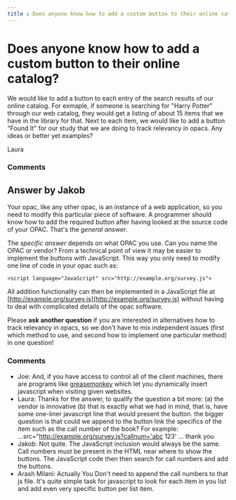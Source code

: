 ```yaml
---
title : Does anyone know how to add a custom button to their online catalog?
---
```

Does anyone know how to add a custom button to their online catalog?
=====================
We would like to add a button to each entry of the search results of our
online catalog. For exmaple, if someone is searching for "Harry Potter"
through our web catalog, they would get a listing of about 15 items that
we have in the library for that. Next to each item, we would like to add
a button "Found It" for our study that we are doing to track relevancy
in opacs. Any ideas or better yet examples?

Laura

### Comments ###


Answer by Jakob
----------------
Your opac, like any other opac, is an instance of a web application, so
you need to modify this particular piece of software. A programmer
should know how to add the required button after having looked at the
source code of your OPAC. That's the *general answer*.

The *specific answer* depends on what OPAC you use. Can you name the
OPAC or vendor? From a technical point of view it may be easier to
implement the buttons with JavaScript. This way you only need to modify
one line of code in your opac such as:

`<script language="JavaScript" src="http://example.org/survey.js">`

All addition functionality can then be implemented in a JavaScript file
at [http://example.org/survey.js](http://example.org/survey.js) without
having to deal with complicated details of the opac software.

Please **ask another question** if you are interested in alternatives
how to track relevancy in opacs, so we don't have to mix independent
issues (first which method to use, and second how to implement one
particular method) in one question!

### Comments ###
* Joe: And, if you have access to control all of the client machines, there are
programs like
[greasemonkey](https://addons.mozilla.org/en-US/firefox/addon/greasemonkey/)
which let you dynamically insert javascript when visiting given
websites.
* Laura: Thanks for the answer, to qualify the question a bit more: (a) the
vendor is innovative (b) that is exactly what we had in mind, that is,
have some one-liner javascript line that would present the button. the
bigger question is that could we append to the button link the specifics
of the item such as the call number of the book? For example:
...src="http://example.org/survey.js?callnum='abc 123' ... thank you
* Jakob: Not quite. The JavaScript inclusion would always be the same. Call
numbers must be present in the HTML near where to show the buttons. The
JavaScript code then then search for call numbers and add the buttons.
* Arash Milani: Actually You Don't need to append the call numbers to that js file. It's
quite simple task for javascript to look for each item in you list and
add even very specific button per list item.

